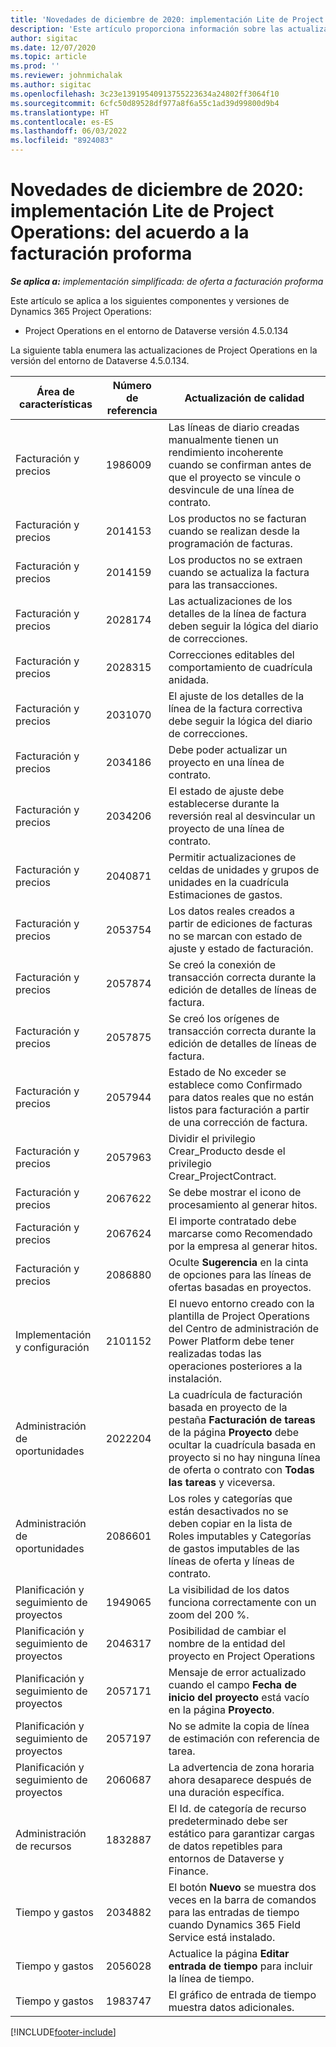 ```yaml
---
title: 'Novedades de diciembre de 2020: implementación Lite de Project Operations: del acuerdo a la facturación proforma'
description: 'Este artículo proporciona información sobre las actualizaciones de calidad disponibles en la versión de diciembre de 2020 de la implementación de Project Operations Lite: del acuerdo a la facturación proforma.'
author: sigitac
ms.date: 12/07/2020
ms.topic: article
ms.prod: ''
ms.reviewer: johnmichalak
ms.author: sigitac
ms.openlocfilehash: 3c23e13919540913755223634a24802ff3064f10
ms.sourcegitcommit: 6cfc50d89528df977a8f6a55c1ad39d99800d9b4
ms.translationtype: HT
ms.contentlocale: es-ES
ms.lasthandoff: 06/03/2022
ms.locfileid: "8924083"
---
```

# <a name="whats-new-december-2020---project-operations-lite-deployment---deal-to-proforma-invoicing"></a>Novedades de diciembre de 2020: implementación Lite de Project Operations: del acuerdo a la facturación proforma

_**Se aplica a:** implementación simplificada: de oferta a facturación proforma_

Este artículo se aplica a los siguientes componentes y versiones de Dynamics 365 Project Operations:

  - Project Operations en el entorno de Dataverse versión 4.5.0.134 

La siguiente tabla enumera las actualizaciones de Project Operations en la versión del entorno de Dataverse 4.5.0.134.

| **Área de características** | **Número de referencia** | **Actualización de calidad** |
| --- | --- | --- |
| Facturación y precios | 1986009 | Las líneas de diario creadas manualmente tienen un rendimiento incoherente cuando se confirman antes de que el proyecto se vincule o desvincule de una línea de contrato. |
| Facturación y precios | 2014153 | Los productos no se facturan cuando se realizan desde la programación de facturas. |
| Facturación y precios | 2014159 | Los productos no se extraen cuando se actualiza la factura para las transacciones. |
| Facturación y precios | 2028174 | Las actualizaciones de los detalles de la línea de factura deben seguir la lógica del diario de correcciones. |
| Facturación y precios | 2028315 | Correcciones editables del comportamiento de cuadrícula anidada. |
| Facturación y precios | 2031070 | El ajuste de los detalles de la línea de la factura correctiva debe seguir la lógica del diario de correcciones. |
| Facturación y precios | 2034186 | Debe poder actualizar un proyecto en una línea de contrato. |
| Facturación y precios | 2034206 | El estado de ajuste debe establecerse durante la reversión real al desvincular un proyecto de una línea de contrato. |
| Facturación y precios | 2040871 | Permitir actualizaciones de celdas de unidades y grupos de unidades en la cuadrícula Estimaciones de gastos. |
| Facturación y precios | 2053754 | Los datos reales creados a partir de ediciones de facturas no se marcan con estado de ajuste y estado de facturación. |
| Facturación y precios | 2057874 | Se creó la conexión de transacción correcta durante la edición de detalles de líneas de factura. |
| Facturación y precios | 2057875 | Se creó los orígenes de transacción correcta durante la edición de detalles de líneas de factura. |
| Facturación y precios | 2057944 | Estado de No exceder se establece como Confirmado para datos reales que no están listos para facturación a partir de una corrección de factura. |
| Facturación y precios | 2057963 | Dividir el privilegio Crear\_Producto desde el privilegio Crear\_ProjectContract. |
| Facturación y precios | 2067622 | Se debe mostrar el icono de procesamiento al generar hitos. |
| Facturación y precios | 2067624 | El importe contratado debe marcarse como Recomendado por la empresa al generar hitos. |
| Facturación y precios | 2086880 | Oculte **Sugerencia** en la cinta de opciones para las líneas de ofertas basadas en proyectos. |
| Implementación y configuración | 2101152 | El nuevo entorno creado con la plantilla de Project Operations del Centro de administración de Power Platform debe tener realizadas todas las operaciones posteriores a la instalación. |
| Administración de oportunidades | 2022204 | La cuadrícula de facturación basada en proyecto de la pestaña **Facturación de tareas** de la página **Proyecto** debe ocultar la cuadrícula basada en proyecto si no hay ninguna línea de oferta o contrato con **Todas las tareas** y viceversa. |
| Administración de oportunidades | 2086601 | Los roles y categorías que están desactivados no se deben copiar en la lista de Roles imputables y Categorías de gastos imputables de las líneas de oferta y líneas de contrato. |
| Planificación y seguimiento de proyectos | 1949065 | La visibilidad de los datos funciona correctamente con un zoom del 200 %. |
| Planificación y seguimiento de proyectos | 2046317 | Posibilidad de cambiar el nombre de la entidad del proyecto en Project Operations |
| Planificación y seguimiento de proyectos | 2057171 | Mensaje de error actualizado cuando el campo **Fecha de inicio del proyecto** está vacío en la página **Proyecto**. |
| Planificación y seguimiento de proyectos | 2057197 | No se admite la copia de línea de estimación con referencia de tarea. |
| Planificación y seguimiento de proyectos | 2060687 | La advertencia de zona horaria ahora desaparece después de una duración específica. |
| Administración de recursos | 1832887 | El Id. de categoría de recurso predeterminado debe ser estático para garantizar cargas de datos repetibles para entornos de Dataverse y Finance. |
| Tiempo y gastos | 2034882 | El botón **Nuevo** se muestra dos veces en la barra de comandos para las entradas de tiempo cuando Dynamics 365 Field Service está instalado. |
| Tiempo y gastos | 2056028 | Actualice la página **Editar entrada de tiempo** para incluir la línea de tiempo. |
| Tiempo y gastos | 1983747 | El gráfico de entrada de tiempo muestra datos adicionales. |


[!INCLUDE[footer-include](../../includes/footer-banner.md)]